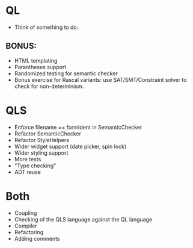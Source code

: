 # QL
* Think of something to do.

## BONUS:
* HTML templating
* Parantheses support
* Randomized testing for semantic checker
* Bonus exercise for Rascal variants: use SAT/SMT/Constraint solver to check for
  non-determinism.
# QLS
* Enforce filename == formIdent in SemanticChecker
* Refactor SemanticChecker
* Refactor StyleHelpers
* Wider widget support (date picker, spin lock)
* Wider styling support
* More tests
* "Type checking"
* ADT reuse

# Both
* Coupling
* Checking of the QLS language against the QL language
* Compiler
* Refactoring
* Adding comments

